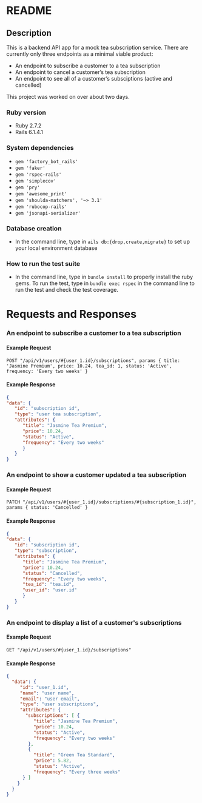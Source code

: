 # README

## Description
This is a backend API app for a mock tea subscription service. There are currently only three endpoints as a minimal viable product:

- An endpoint to subscribe a customer to a tea subscription
- An endpoint to cancel a customer’s tea subscription
- An endpoint to see all of a customer’s subsciptions (active and cancelled)

This project was worked on over about two days. 

### Ruby version
- Ruby 2.7.2
- Rails 6.1.4.1

### System dependencies
- `gem 'factory_bot_rails'`
- `gem 'faker'`
- `gem 'rspec-rails'`
- `gem 'simplecov'`
- `gem 'pry'`
- `gem 'awesome_print'`
- `gem 'shoulda-matchers', '~> 3.1'`
- `gem 'rubocop-rails'`
- `gem 'jsonapi-serializer'`

### Database creation
- In the command line, type in `ails db:{drop,create,migrate}` to set up your local environment database

### How to run the test suite
- In the command line, type in `bundle install` to properly install the ruby gems. To run the test, type in `bundle exec rspec` in the command line to run the test and check the test coverage.
  
# Requests and Responses

### An endpoint to subscribe a customer to a tea subscription
#### Example Request
`POST "/api/v1/users/#{user_1.id}/subscriptions", params { title: 'Jasmine Premium', price: 10.24, tea_id: 1, status: 'Active', frequency: 'Every two weeks' }`

#### Example Response
````json
{
"data": { 
   "id": "subscription id",
   "type": "user tea subscription",
   "attributes": {
      "title": "Jasmine Tea Premium",
      "price": 10.24,
      "status": "Active",
      "frequency": "Every two weeks"
      }
   }
}
````

### An endpoint to show a customer updated a tea subscription
#### Example Request
`PATCH "/api/v1/users/#{user_1.id}/subscriptions/#{subscription_1.id}", params { status: 'Cancelled' }`

#### Example Response
````json
{
"data": { 
   "id": "subscription id",
   "type": "subscription",
   "attributes": {
      "title": "Jasmine Tea Premium",
      "price": 10.24,
      "status": "Cancelled",
      "frequency": "Every two weeks",
      "tea_id": "tea.id",
      "user_id": "user.id"
      }
   }
}
````

### An endpoint to display a list of a customer's subscriptions
#### Example Request
`GET "/api/v1/users/#{user_1.id}/subscriptions"`

#### Example Response
````json
{
  "data": { 
     "id": "user_1.id",
     "name": "user name",
     "email": "user email",
     "type": "user subscriptions",
     "attributes": {
       "subscriptions": [ {
          "title": "Jasmine Tea Premium",
          "price": 10.24,
          "status": "Active",
          "frequency": "Every two weeks"
        }, 
        {
          "title": "Green Tea Standard",
          "price": 5.82,
          "status": "Active",
          "frequency": "Every three weeks"
      } ]
    }
  }
}
````
